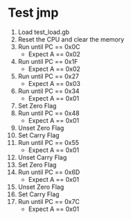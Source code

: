 # Test jmp

1. Load test_load.gb
2. Reset the CPU and clear the memory
3. Run until PC == 0x0C
    * Expect A == 0x02
4. Run until PC == 0x1F
    * Expect A == 0x02
5. Run until PC == 0x27
    * Expect A == 0x03
6. Run until PC == 0x34
    * Expect A == 0x01
7. Set Zero Flag
8. Run until PC == 0x48
    * Expect A == 0x01
9. Unset Zero Flag
10. Set Carry Flag
11. Run until PC == 0x55
    * Expect A == 0x01
12. Unset Carry Flag
13. Set Zero Flag 
14. Run until PC == 0x6D
    * Expect A == 0x01
15. Unset Zero Flag
16. Set Carry Flag 
17. Run until PC == 0x7C
    * Expect A == 0x01
